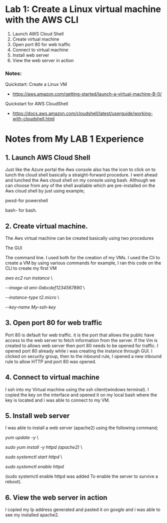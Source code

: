 # Lab 1: Create a Linux virtual machine with the AWS CLI

1. Launch AWS Cloud Shell
3. Create virtual machine
4. Open port 80 for web traffic
5. Connect to virtual machine
6. Install web server
7. View the web server in action

### Notes:

Quickstart: Create a Linux VM
* https://aws.amazon.com/getting-started/launch-a-virtual-machine-B-0/

Quickstart for AWS CloudShell
* https://docs.aws.amazon.com/cloudshell/latest/userguide/working-with-cloudshell.html

# Notes from My LAB 1 Experience 

## 1. Launch AWS Cloud Shell
Just like the Azure portal the Aws console also has the icon to click on to lunch the cloud shell basically a straight-forward procedure. I went ahead and lunched the Aws cloud shell on my console using bash. Although we can choose from any of the shell avaliable which are pre-installed on the Aws cloud shell by just using example;

pwsd-for powershell

bash- for bash.

## 2. Create virtual machine.
The Aws virtual machine can be created basically using two procedures

The GUI 

The command line. I used both for the creation of my VMs. I used the Cli to create a VM by using various commands for example, I ran this code on the CLI to create my first VM

*aws ec2 run instance* \

*--image-id ami-0abcdef1234567890* \

*--instance-type t2.micro* \

*--key-name My-ssh-key*



## 3. Open port 80 for web traffic
Port 80 is default for web traffic. it is the port that allows the public have access to the web server to fetch information from the server. If the Vm is created to allows web server then port 80 needs to be opened for traffic. I opened port 80 already while i was creating the instance through GUI. I clicked on security group, then to the inbound rule, I opened a new inbound rule to allow HTTP and port 80 was opened.

## 4. Connect to virtual machine
I ssh into my Virtual machine using the ssh client(windows terminal). I copied the key on the interface and opened it on my local bash where the key is located and i was able to connect to my VM.

## 5. Install web server
I was able to install a web server (apache2) using the following command;

*yum update -y* \

*sudo yum install -y httpd (apache2)* \

*sudo systemctl start httpd* \

*sudo systemctl enable httpd*

(sudo systemctl enable httpd  was added To enable the server to survive a reboot).

## 6. View the web server in action
I copied my Ip address generated and pasted it on google and i was able to see my installed apache2.